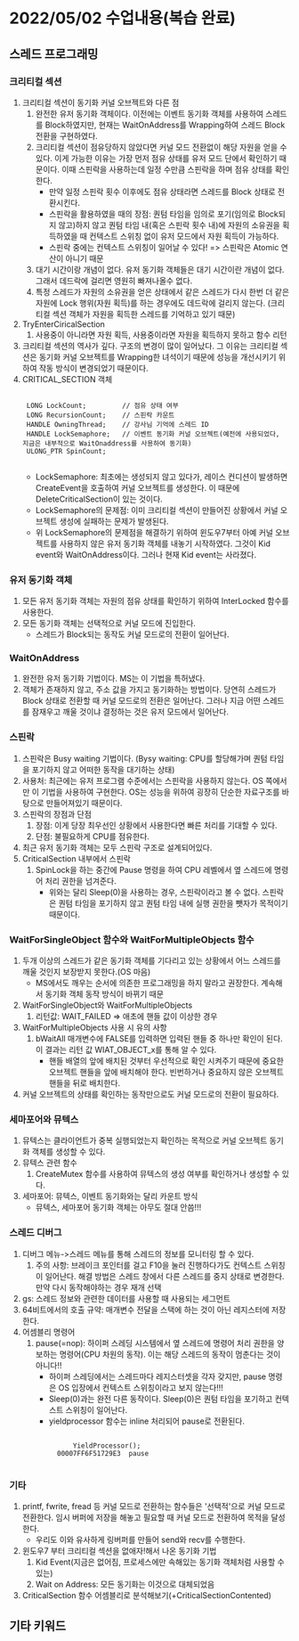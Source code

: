 # 2022/05/02 수업내용(복습 완료)
## 스레드 프로그래밍
### 크리티컬 섹션
1. 크리티컬 섹션이 동기화 커널 오브젝트와 다른 점
    1) 완전한 유저 동기화 객체이다. 이전에는 이벤트 동기화 객체를 사용하여 스레드를 Block하였지만, 현재는 WaitOnAddress를 Wrapping하여 스레드 Block 전환을 구현하였다.
    2) 크리티컬 섹션이 점유당하지 않았다면 커널 모드 전환없이 해당 자원을 얻을 수 있다. 이게 가능한 이유는 가장 먼저 점유 상태를 유저 모드 단에서 확인하기 때문이다. 이때 스핀락을 사용하는데 일정 수만큼 스핀락을 하며 점유 상태를 확인한다.
        * 만약 일정 스핀락 횟수 이후에도 점유 상태라면 스레드를 Block 상태로 전환시킨다.
        * 스핀락을 활용하였을 때의 장점: 퀀텀 타임을 임의로 포기(임의로 Block되지 않고)하지 않고 퀀텀 타임 내(혹은 스핀락 횟수 내)에 자원의 소유권을 획득하였을 때 컨텍스트 스위칭 없이 유저 모드에서 자원 획득이 가능하다.
        * 스핀락 중에는 컨텍스트 스위칭이 일어날 수 있다! => 스핀락은 Atomic 연산이 아니기 때문 
    2) 대기 시간이랑 개념이 없다. 유저 동기화 객체들은 대기 시간이란 개념이 없다. 그래서 데드락에 걸리면 영원히 빠져나올수 없다.
    3) 특정 스레드가 자원의 소유권을 얻은 상태에서 같은 스레드가 다시 한번 더 같은 자원에 Lock 행위(자원 획득)를 하는 경우에도 데드락에 걸리지 않는다. (크리티컬 섹션 객체가 자원을 획득한 스레드를 기억하고 있기 때문)
2. TryEnterCiricalSection
    1) 사용중이 아니라면 자원 획득, 사용중이라면 자원을 획득하지 못하고 함수 리턴
3. 크리티컬 섹션의 역사가 깊다. 구조의 변경이 많이 일어났다. 그 이유는 크리티컬 섹션은 동기화 커널 오브젝트를 Wrapping한 녀석이기 때문에 성능을 개선시키기 위하여 작동 방식이 변경되었기 때문이다.
4. CRITICAL_SECTION 객체
    <pre><code>
    LONG LockCount;         // 점유 상태 여부
    LONG RecursionCount;    // 스핀락 카운트
    HANDLE OwningThread;    // 강사님 기억에 스레드 ID
    HANDLE LockSemaphore;   // 이벤트 동기화 커널 오브젝트(예전에 사용되었다, 지금은 내부적으로 WaitOnaddress를 사용하여 동기화)
    ULONG_PTR SpinCount;
    </code></pre>
    * LockSemaphore: 최초에는 생성되지 않고 있다가, 레이스 컨디션이 발생하면 CreateEvent을 호출하여 커널 오브젝트를 생성한다. 이 때문에 DeleteCriticalSection이 있는 것이다.
    * LockSemaphore의 문제점: 이미 크리티컬 섹션이 만들어진 상황에서 커널 오브젝트 생성에 실패하는 문제가 발생된다.
    * 위 LockSemaphore의 문제점을 해결하기 위하여 윈도우7부터 아예 커널 오브젝트를 사용하지 않은 유저 동기화 객체를 내놓기 시작하였다. 그것이 Kid event와 WaitOnAddress이다. 그러나 현재 Kid event는 사라졌다.

### 유저 동기화 객체
1. 모든 유저 동기화 객체는 자원의 점유 상태를 확인하기 위하여 InterLocked 함수를 사용한다.
2. 모든 동기화 객체는 선택적으로 커널 모드에 진입한다.
    * 스레드가 Block되는 동작도 커널 모드로의 전환이 일어난다.

### WaitOnAddress
1. 완전한 유저 동기화 기법이다. MS는 이 기법을 특허냈다.
2. 객체가 존재하지 않고, 주소 값을 가지고 동기화하는 방법이다. 당연히 스레드가 Block 상태로 전환할 때 커널 모드로의 전환은 일어난다. 그러나 지금 어떤 스레드를 잠재우고 깨울 것이냐 결정하는 것은 유저 모드에서 일어난다.

### 스핀락
1. 스핀락은 Busy waiting 기법이다. (Bysy waiting: CPU를 할당해가며 퀀텀 타임을 포기하지 않고 어떠한 동작을 대기하는 상태)
2. 사용처: 최근에는 유저 프로그램 수준에서는 스핀락을 사용하지 않는다. OS 쪽에서만 이 기법을 사용하여 구현한다. OS는 성능을 위하여 굉장히 단순한 자료구조를 바탕으로 만들어져있기 때문이다.
3. 스핀락의 장점과 단점
    1) 장점: 이게 당장 최우선인 상황에서 사용한다면 빠른 처리를 기대할 수 있다.
    2) 단점: 불필요하게 CPU를 점유한다.
4. 최근 유저 동기화 객체는 모두 스핀락 구조로 설계되어있다.
5. CriticalSection 내부에서 스핀락
    1) SpinLock을 하는 중간에 Pause 명령을 하여 CPU 레벨에서 옆 스레드에 명령어 처리 권한을 넘겨준다.
        * 위와는 달리 Sleep(0)을 사용하는 경우, 스핀락이라고 볼 수 없다. 스핀락은 퀀텀 타임을 포기하지 않고 퀀텀 타임 내에 실행 권한을 뺏자가 목적이기 때문이다.

### WaitForSingleObject 함수와 WaitForMultipleObjects 함수
1. 두개 이상의 스레드가 같은 동기화 객체를 기다리고 있는 상황에서 어느 스레드를 깨울 것인지 보장받지 못한다.(OS 마음)
    * MS에서도 깨우는 순서에 의존한 프로그래밍을 하지 말라고 권장한다. 계속해서 동기화 객체 동작 방식이 바뀌기 때문
2. WaitForSingleObject와 WaitForMultipleObjects
    1) 리턴값: WAIT_FAILED => 애초에 핸들 값이 이상한 경우
3. WaitForMultipleObjects 사용 시 유의 사항
    1) bWaitAll 매개변수에 FALSE를 입력하면 입력된 핸들 중 하나만 확인이 된다. 이 결과는 리턴 값 WIAT_OBJECT_x를 통해 알 수 있다.
        * 핸들 배열의 앞에 배치된 것부터 우선적으로 확인 시켜주기 때문에 중요한 오브젝트 핸들을 앞에 배치해야 한다. 빈번하거나 중요하지 않은 오브젝트 핸들을 뒤로 배치한다.
4. 커널 오브젝트의 상태를 확인하는 동작만으로도 커널 모드로의 전환이 필요하다.

### 세마포어와 뮤텍스
1. 뮤텍스는 클라이언트가 중복 실행되었는지 확인하는 목적으로 커널 오브젝트 동기화 객체를 생성할 수 있다.
2. 뮤텍스 관련 함수
    1) CreateMutex 함수를 사용하여 뮤텍스의 생성 여부를 확인하거나 생성할 수 있다.
3. 세마포어: 뮤텍스, 이벤트 동기화와는 달리 카운트 방식
    * 뮤텍스, 세마포어 동기화 객체는 아무도 절대 안씀!!!

### 스레드 디버그
1. 디버그 메뉴->스레드 메뉴를 통해 스레드의 정보를 모니터링 할 수 있다.
    1) 주의 사항: 브레이크 포인터를 걸고 F10을 눌러 진행하다가도 컨텍스트 스위칭이 일어난다. 해결 방법은 스레드 창에서 다른 스레드를 중지 상태로 변경한다. 만약 다시 동작해야하는 경우 재개 선택
2. gs: 스레드 정보와 관련한 데이터를 사용할 때 사용되는 세그먼트
3. 64비트에서의 호출 규약: 매개변수 전달을 스택에 하는 것이 아닌 레지스터에 저장한다.
4. 어셈블리 명령어
    1) pause(=nop): 하이퍼 스레딩 시스템에서 옆 스레드에 명령어 처리 권한을 양보하는 명령어(CPU 차원의 동작). 이는 해당 스레드의 동작이 멈춘다는 것이 아니다!!
        * 하이퍼 스레딩에서는 스레드마다 레지스터셋을 각자 갖지만, pause 명령은 OS 입장에서 컨텍스트 스위칭이라고 보지 않는다!!!
        * Sleep(0)과는 완전 다른 동작이다. Sleep(0)은 퀀텀 타임을 포기하고 컨텍스트 스위칭이 일어난다.
        * yieldprocessor 함수는 inline 처리되어 pause로 전환된다.
            <pre><code>
                YieldProcessor();
            00007FF6F51729E3  pause  
            </code></pre>

### 기타
1. printf, fwrite, fread 등 커널 모드로 전환하는 함수들은 '선택적'으로 커널 모드로 전환한다. 임시 버퍼에 저장을 해놓고 필요할 때 커널 모드로 전환하여 목적을 달성한다.
    * 우리도 이와 유사하게 링버퍼를 만들어 send와 recv를 수행한다.
2. 윈도우7 부터 크리티컬 섹션을 없애자!해서 나온 동기화 기법
    1) Kid Event(지금은 없어짐, 프로세스에만 속해있는 동기화 객체처럼 사용할 수 있는)
    2) Wait on Address: 모든 동기화는 이것으로 대체되었음
3. CriticalSection 함수 어셈블리로 분석해보기(+CriticalSectionContented)

## 기타 키워드
